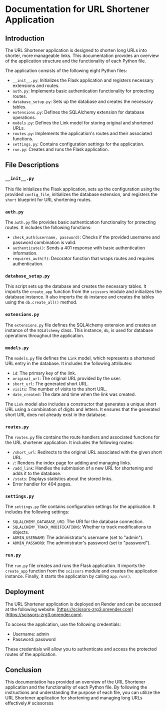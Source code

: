 # **Documentation for URL Shortener Application**

## Introduction

The URL Shortener application is designed to shorten long URLs into shorter, more manageable links. This documentation provides an overview of the application structure and the functionality of each Python file.

The application consists of the following eight Python files:

- `__init__.py`: Initializes the Flask application and registers necessary extensions and routes.
- `auth.py`: Implements basic authentication functionality for protecting routes.
- `database_setup.py`: Sets up the database and creates the necessary tables.
- `extensions.py`: Defines the SQLAlchemy extension for database operations.
- `models.py`: Defines the Link model for storing original and shortened URLs.
- `routes.py`: Implements the application's routes and their associated functions.
- `settings.py`: Contains configuration settings for the application.
- `run.py`: Creates and runs the Flask application.

## File Descriptions

### `__init__.py`

This file initializes the Flask application, sets up the configuration using the provided `config_file`, initializes the database extension, and registers the `short` blueprint for URL shortening routes.

### `auth.py`

The `auth.py` file provides basic authentication functionality for protecting routes. It includes the following functions:

- `check_auth(username, password)`: Checks if the provided username and password combination is valid.
- `authenticate()`: Sends a 401 response with basic authentication information.
- `requires_auth(f)`: Decorator function that wraps routes and requires authentication.

### `database_setup.py`

This script sets up the database and creates the necessary tables. It imports the `create_app` function from the `scissors` module and initializes the database instance. It also imports the `db` instance and creates the tables using the `db.create_all()` method.

### `extensions.py`

The `extensions.py` file defines the SQLAlchemy extension and creates an instance of the `SQLAlchemy` class. This instance, `db`, is used for database operations throughout the application.

### `models.py`

The `models.py` file defines the `Link` model, which represents a shortened URL entry in the database. It includes the following attributes:

- `id`: The primary key of the link.
- `original_url`: The original URL provided by the user.
- `short_url`: The generated short URL.
- `visits`: The number of visits to the short URL.
- `date_created`: The date and time when the link was created.

The `Link` model also includes a constructor that generates a unique short URL using a combination of digits and letters. It ensures that the generated short URL does not already exist in the database.

### `routes.py`

The `routes.py` file contains the route handlers and associated functions for the URL shortener application. It includes the following routes:

- `/short_url`: Redirects to the original URL associated with the given short URL.
- `/`: Renders the index page for adding and managing links.
- `/add_link`: Handles the submission of a new URL for shortening and adds it to the database.
- `/stats`: Displays statistics about the stored links.
- Error handler for 404 pages.

### `settings.py`

The `settings.py` file contains configuration settings for the application. It includes the following settings:

- `SQLALCHEMY_DATABASE_URI`: The URI for the database connection.
- `SQLALCHEMY_TRACK_MODIFICATIONS`: Whether to track modifications to objects.
- `ADMIN_USERNAME`: The administrator's username (set to "admin").
- `ADMIN_PASSWORD`: The administrator's password (set to "password").

### `run.py`

The `run.py` file creates and runs the Flask application. It imports the `create_app` function from the `scissors` module and creates the application instance. Finally, it starts the application by calling `app.run()`.

## Deployment

The URL Shortener application is deployed on Render and can be accessed at the following website: [https://scissors-zrg3.onrender.com](https://scissors-zrg3.onrender.com).

To access the application, use the following credentials:

- Username: admin
- Password: password

These credentials will allow you to authenticate and access the protected routes of the application.

## Conclusion

This documentation has provided an overview of the URL Shortener application and the functionality of each Python file. By following the instructions and understanding the purpose of each file, you can utilize the URL Shortener application for shortening and managing long URLs effectively.# scissorsss
